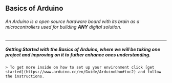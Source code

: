 ## Basics of Arduino

###### An Arduino is a open source hardware board with its brain as a microcontrollers used for building **ANY** digital solution.

---

##### Getting Started with the Basics of Arduino, where we will be taking one project and improving on it to futher enhance ones understanding.

```
> To get more inside on how to set up your environment click [get started](https://www.arduino.cc/en/Guide/ArduinoUno#toc2) and follow the instructions.
```
